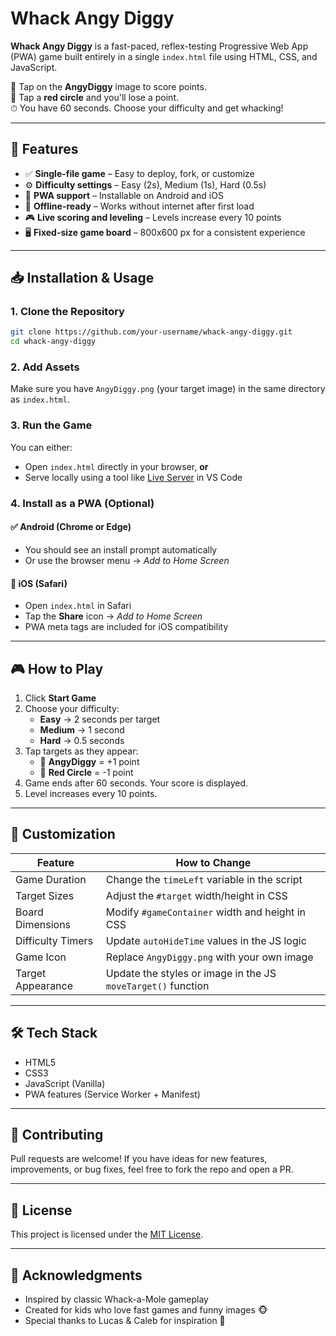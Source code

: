 # Whack Angy Diggy

**Whack Angy Diggy** is a fast-paced, reflex-testing Progressive Web App (PWA) game built entirely in a single `index.html` file using HTML, CSS, and JavaScript.

🎯 Tap on the **AngyDiggy** image to score points.  
🚫 Tap a **red circle** and you'll lose a point.  
⏱ You have 60 seconds. Choose your difficulty and get whacking!

---

## 🚀 Features

- ✅ **Single-file game** – Easy to deploy, fork, or customize
- ⚙️ **Difficulty settings** – Easy (2s), Medium (1s), Hard (0.5s)
- 📱 **PWA support** – Installable on Android and iOS
- 🔌 **Offline-ready** – Works without internet after first load
- 🎮 **Live scoring and leveling** – Levels increase every 10 points
- 🖥️ **Fixed-size game board** – 800x600 px for a consistent experience

---

## 📥 Installation & Usage

### 1. Clone the Repository

```bash
git clone https://github.com/your-username/whack-angy-diggy.git
cd whack-angy-diggy
```

### 2. Add Assets

Make sure you have `AngyDiggy.png` (your target image) in the same directory as `index.html`.

### 3. Run the Game

You can either:
- Open `index.html` directly in your browser, **or**
- Serve locally using a tool like [Live Server](https://marketplace.visualstudio.com/items?itemName=ritwickdey.LiveServer) in VS Code

### 4. Install as a PWA (Optional)

#### ✅ Android (Chrome or Edge)
- You should see an install prompt automatically
- Or use the browser menu → *Add to Home Screen*

#### 🍎 iOS (Safari)
- Open `index.html` in Safari
- Tap the **Share** icon → *Add to Home Screen*
- PWA meta tags are included for iOS compatibility

---

## 🎮 How to Play

1. Click **Start Game**
2. Choose your difficulty:
   - **Easy** → 2 seconds per target
   - **Medium** → 1 second
   - **Hard** → 0.5 seconds
3. Tap targets as they appear:
   - 🐾 **AngyDiggy** = +1 point
   - 🔴 **Red Circle** = -1 point
4. Game ends after 60 seconds. Your score is displayed.
5. Level increases every 10 points.

---

## 🔧 Customization

| Feature               | How to Change                                      |
|-----------------------|----------------------------------------------------|
| Game Duration         | Change the `timeLeft` variable in the script       |
| Target Sizes          | Adjust the `#target` width/height in CSS           |
| Board Dimensions      | Modify `#gameContainer` width and height in CSS    |
| Difficulty Timers     | Update `autoHideTime` values in the JS logic       |
| Game Icon             | Replace `AngyDiggy.png` with your own image        |
| Target Appearance     | Update the styles or image in the JS `moveTarget()` function |

---

## 🛠 Tech Stack

- HTML5
- CSS3
- JavaScript (Vanilla)
- PWA features (Service Worker + Manifest)

---

## 🤝 Contributing

Pull requests are welcome! If you have ideas for new features, improvements, or bug fixes, feel free to fork the repo and open a PR.

---

## 📄 License

This project is licensed under the [MIT License](LICENSE).

---

## 🙌 Acknowledgments

- Inspired by classic Whack-a-Mole gameplay
- Created for kids who love fast games and funny images 🐵
- Special thanks to Lucas & Caleb for inspiration 💙
